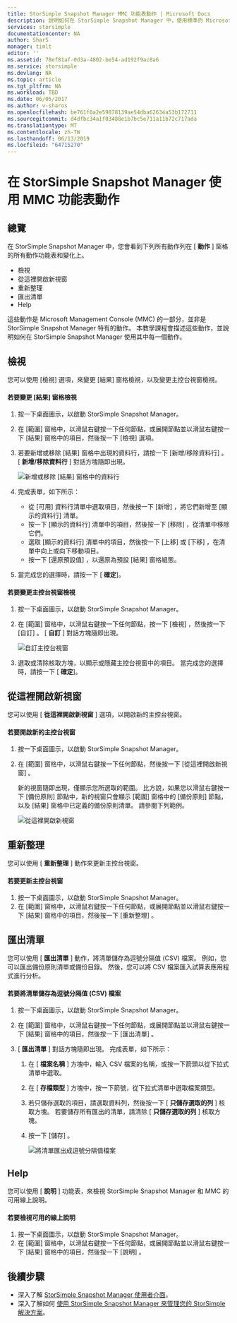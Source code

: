 ```yaml
---
title: StorSimple Snapshot Manager MMC 功能表動作 | Microsoft Docs
description: 說明如何在 StorSimple Snapshot Manager 中，使用標準的 Microsoft Management Console (MMC) 功能表動作。
services: storsimple
documentationcenter: NA
author: SharS
manager: timlt
editor: ''
ms.assetid: 78ef81af-0d3a-4802-be54-ad192f9ac8a6
ms.service: storsimple
ms.devlang: NA
ms.topic: article
ms.tgt_pltfrm: NA
ms.workload: TBD
ms.date: 06/05/2017
ms.author: v-sharos
ms.openlocfilehash: be761f0a2e59878139ae54dba62634a53b172711
ms.sourcegitcommit: d4dfbc34a1f03488e1b7bc5e711a11b72c717ada
ms.translationtype: MT
ms.contentlocale: zh-TW
ms.lasthandoff: 06/13/2019
ms.locfileid: "64715270"
---
```

# <a name="use-the-mmc-menu-actions-in-storsimple-snapshot-manager"></a>在 StorSimple Snapshot Manager 使用 MMC 功能表動作

## <a name="overview"></a>總覽
在 StorSimple Snapshot Manager 中，您會看到下列所有動作列在 [ **動作** ] 窗格的所有動作功能表和變化上。

* 檢視
* 從這裡開啟新視窗 
* 重新整理 
* 匯出清單 
* Help 

這些動作是 Microsoft Management Console (MMC) 的一部分，並非是 StorSimple Snapshot Manager 特有的動作。 本教學課程會描述這些動作，並說明如何在 StorSimple Snapshot Manager 使用其中每一個動作。

## <a name="view"></a>檢視
您可以使用 [檢視]  選項，來變更 [結果]  窗格檢視，以及變更主控台視窗檢視。 

#### <a name="to-change-the-results-pane-view"></a>若要變更 [結果] 窗格檢視
1. 按一下桌面圖示，以啟動 StorSimple Snapshot Manager。
2. 在 [範圍]  窗格中，以滑鼠右鍵按一下任何節點，或展開節點並以滑鼠右鍵按一下 [結果]  窗格中的項目，然後按一下 [檢視]  選項。 
3. 若要新增或移除 [結果]  窗格中出現的資料行，請按一下 [新增/移除資料行]  。 [ **新增/移除資料行** ] 對話方塊隨即出現。
   
    ![新增或移除 [結果] 窗格中的資料行](./media/storsimple-snapshot-manager-mmc-menu/HCS_SSM_Add_remove_columns.png) 
4. 完成表單，如下所示：
   
   * 從 [可用]  資料行清單中選取項目，然後按一下 [新增]  ，將它們新增至 [顯示的資料行]  清單。 
   * 按一下 [顯示的資料行]  清單中的項目，然後按一下 [移除]  ，從清單中移除它們。 
   * 選取 [顯示的資料行]  清單中的項目，然後按一下 [上移]  或 [下移]  ，在清單中向上或向下移動項目。 
   * 按一下 [還原預設值]  ，以還原為預設 [結果]  窗格組態。 
5. 當完成您的選擇時，請按一下 [ **確定**]。 

#### <a name="to-change-the-console-window-view"></a>若要變更主控台視窗檢視
1. 按一下桌面圖示，以啟動 StorSimple Snapshot Manager。
2. 在 [範圍]  窗格中，以滑鼠右鍵按一下任何節點，按一下 [檢視]  ，然後按一下 [自訂]  。 [ **自訂** ] 對話方塊隨即出現。
   
    ![自訂主控台視窗](./media/storsimple-snapshot-manager-mmc-menu/HCS_SSM_Customize.png) 
3. 選取或清除核取方塊，以顯示或隱藏主控台視窗中的項目。 當完成您的選擇時，請按一下 [ **確定**]。

## <a name="new-window-from-here"></a>從這裡開啟新視窗
您可以使用 [ **從這裡開啟新視窗** ] 選項，以開啟新的主控台視窗。

#### <a name="to-open-a-new-console-window"></a>若要開啟新的主控台視窗
1. 按一下桌面圖示，以啟動 StorSimple Snapshot Manager。
2. 在 [範圍]  窗格中，以滑鼠右鍵按一下任何節點，然後按一下 [從這裡開啟新視窗]  。 
   
    新的視窗隨即出現，僅顯示您所選取的範圍。 比方說，如果您以滑鼠右鍵按一下 [備份原則]  節點中，新的視窗只會顯示 [範圍]  窗格中的 [備份原則]  節點，以及 [結果]  窗格中已定義的備份原則清單。 請參閱下列範例。
   
    ![從這裡開啟新視窗](./media/storsimple-snapshot-manager-mmc-menu/HCS_SSM_NewWindow.png) 

## <a name="refresh"></a>重新整理
您可以使用 [ **重新整理** ] 動作來更新主控台視窗。

#### <a name="to-update-the-console-window"></a>若要更新主控台視窗
1. 按一下桌面圖示，以啟動 StorSimple Snapshot Manager。
2. 在 [範圍]  窗格中，以滑鼠右鍵按一下任何節點，或展開節點並以滑鼠右鍵按一下 [結果]  窗格中的項目，然後按一下 [重新整理]  。 

## <a name="export-list"></a>匯出清單
您可以使用 [ **匯出清單** ] 動作，將清單儲存為逗號分隔值 (CSV) 檔案。 例如，您可以匯出備份原則清單或備份目錄。 然後，您可以將 CSV 檔案匯入試算表應用程式進行分析。

#### <a name="to-save-a-list-in-a-comma-separated-value-csv-file"></a>若要將清單儲存為逗號分隔值 (CSV) 檔案
1. 按一下桌面圖示，以啟動 StorSimple Snapshot Manager。 
2. 在 [範圍]  窗格中，以滑鼠右鍵按一下任何節點，或展開節點並以滑鼠右鍵按一下 [結果]  窗格中的項目，然後按一下 [匯出清單]  。 
3. [ **匯出清單** ] 對話方塊隨即出現。 完成表單，如下所示： 
   
   1. 在 [ **檔案名稱** ] 方塊中，輸入 CSV 檔案的名稱，或按一下箭頭以從下拉式清單中選取。
   2. 在 [ **存檔類型** ] 方塊中，按一下箭號，從下拉式清單中選取檔案類型。
   3. 若只儲存選取的項目，請選取資料列，然後按一下 [ **只儲存選取的列** ] 核取方塊。 若要儲存所有匯出的清單，請清除 [ **只儲存選取的列** ] 核取方塊。
   4. 按一下 [儲存]  。
      
      ![將清單匯出成逗號分隔值檔案](./media/storsimple-snapshot-manager-mmc-menu/HCS_SSM_Export_List.png) 

## <a name="help"></a>Help
您可以使用 [ **說明** ] 功能表，來檢視 StorSimple Snapshot Manager 和 MMC 的可用線上說明。

#### <a name="to-view-available-online-help"></a>若要檢視可用的線上說明
1. 按一下桌面圖示，以啟動 StorSimple Snapshot Manager。
2. 在 [範圍]  窗格中，以滑鼠右鍵按一下任何節點，或展開節點並以滑鼠右鍵按一下 [結果]  窗格中的項目，然後按一下 [說明]  。 

## <a name="next-steps"></a>後續步驟
* 深入了解 [StorSimple Snapshot Manager 使用者介面](storsimple-use-snapshot-manager.md)。
* 深入了解如何 [使用 StorSimple Snapshot Manager 來管理您的 StorSimple 解決方案](storsimple-snapshot-manager-admin.md)。


